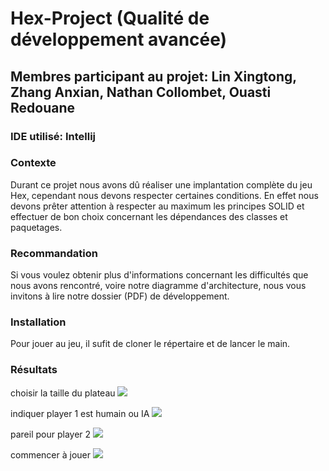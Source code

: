 # Hex-Project (Qualité de développement avancée)
## Membres participant au projet: Lin Xingtong, Zhang Anxian, Nathan Collombet, Ouasti Redouane

### IDE utilisé: Intellij

### Contexte
Durant ce projet nous avons dû réaliser une implantation complète du jeu Hex, cependant nous devons respecter certaines conditions. En effet nous devons prêter attention à respecter au maximum les principes SOLID et effectuer de bon choix concernant les dépendances des classes et paquetages.

### Recommandation
Si vous voulez obtenir plus d'informations concernant les difficultés que nous avons rencontré, voire notre diagramme d'architecture, nous vous invitons à lire notre dossier (PDF) de développement.

### Installation
Pour jouer au jeu, il sufit de cloner le répertaire et de lancer le main.

### Résultats
choisir la taille du plateau
![](https://github.com/AnxianZhang/Hex-Project-201-202/raw/main/results_show/1etape.png)

indiquer player 1 est humain ou IA
![](https://github.com/AnxianZhang/Hex-Project-201-202/raw/main/results_show/player1choix.png)

pareil pour player 2
![](https://github.com/AnxianZhang/Hex-Project-201-202/raw/main/results_show/player2choix.png)

commencer à jouer
![](https://github.com/AnxianZhang/Hex-Project-201-202/raw/main/results_show/play.png)
